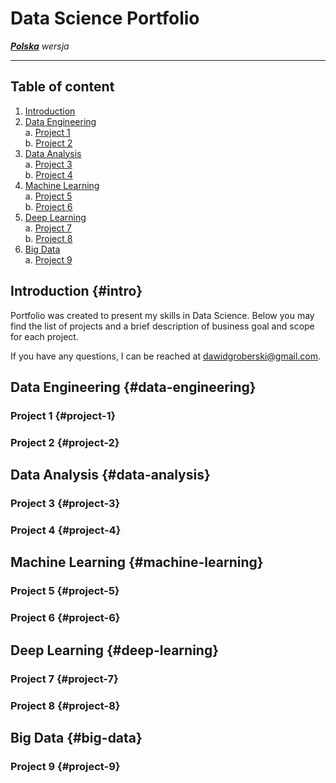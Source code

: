 
# Data Science Portfolio
***[Polska](https://github.com/Grobo97/data-science-portfolio/blob/main/README.md)*** *wersja*  

---

## Table of content
1. [Introduction](#intro)  
2. [Data Engineering](#data-engineering)  
    a. [Project 1](#project-1)  
    b. [Project 2](#project-2)  
3. [Data Analysis](#data-analysis)  
    a. [Project 3](#project-3)  
    b. [Project 4](#project-4)  
4. [Machine Learning](#machine-learning)  
    a. [Project 5](#project-5)  
    b. [Project 6](#project-6)  
5. [Deep Learning](#deep-learning)  
    a. [Project 7](#project-7)  
    b. [Project 8](#project-8)  
6. [Big Data](#big-data)  
    a. [Project 9](#project-9)  


## Introduction {#intro}
Portfolio was created to present my skills in Data Science. Below you may find the list of projects and a brief description of business goal and scope for each project.

If you have any questions, I can be reached at dawidgroberski@gmail.com.

## Data Engineering {#data-engineering}

### Project 1 {#project-1}

### Project 2 {#project-2}

## Data Analysis {#data-analysis}

### Project 3 {#project-3}

### Project 4 {#project-4}

## Machine Learning {#machine-learning}

### Project 5 {#project-5}

### Project 6 {#project-6}

## Deep Learning {#deep-learning}

### Project 7 {#project-7}

### Project 8 {#project-8}

## Big Data {#big-data}

### Project 9 {#project-9}




